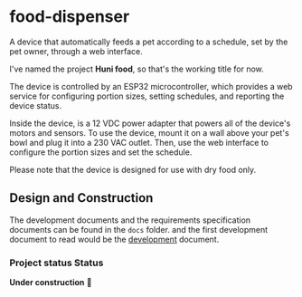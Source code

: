 # food-dispenser

A device that automatically feeds a pet according to a 
schedule, set by the pet owner, through a web interface.

I've named the project **Huni food**, so that's the working title for now.

The device is controlled by an ESP32 microcontroller, which provides a web service 
for configuring portion sizes, setting schedules, and reporting the device status.

Inside the device, is a 12 VDC power adapter that powers all of the device's 
motors and sensors. To use the device, mount it on a wall above your pet's bowl and 
plug it into a 230 VAC outlet. Then, use the web interface to configure the portion 
sizes and set the schedule.

Please note that the device is designed for use with dry food only.

## Design and Construction
The development documents and the requirements specification documents can be
found in the `docs` folder. and the first development document to read would be the [development] document.


### Project status Status

**Under construction** 
:construction:

[development]:docs/development.adoc
  